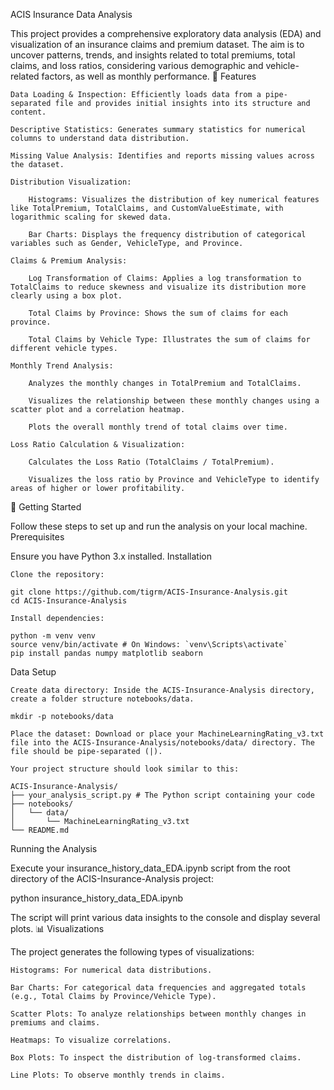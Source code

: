 ACIS Insurance Data Analysis

This project provides a comprehensive exploratory data analysis (EDA) and visualization of an insurance claims and premium dataset. The aim is to uncover patterns, trends, and insights related to total premiums, total claims, and loss ratios, considering various demographic and vehicle-related factors, as well as monthly performance.
🌟 Features

    Data Loading & Inspection: Efficiently loads data from a pipe-separated file and provides initial insights into its structure and content.

    Descriptive Statistics: Generates summary statistics for numerical columns to understand data distribution.

    Missing Value Analysis: Identifies and reports missing values across the dataset.

    Distribution Visualization:

        Histograms: Visualizes the distribution of key numerical features like TotalPremium, TotalClaims, and CustomValueEstimate, with logarithmic scaling for skewed data.

        Bar Charts: Displays the frequency distribution of categorical variables such as Gender, VehicleType, and Province.

    Claims & Premium Analysis:

        Log Transformation of Claims: Applies a log transformation to TotalClaims to reduce skewness and visualize its distribution more clearly using a box plot.

        Total Claims by Province: Shows the sum of claims for each province.

        Total Claims by Vehicle Type: Illustrates the sum of claims for different vehicle types.

    Monthly Trend Analysis:

        Analyzes the monthly changes in TotalPremium and TotalClaims.

        Visualizes the relationship between these monthly changes using a scatter plot and a correlation heatmap.

        Plots the overall monthly trend of total claims over time.

    Loss Ratio Calculation & Visualization:

        Calculates the Loss Ratio (TotalClaims / TotalPremium).

        Visualizes the loss ratio by Province and VehicleType to identify areas of higher or lower profitability.

🚀 Getting Started

Follow these steps to set up and run the analysis on your local machine.
Prerequisites

Ensure you have Python 3.x installed.
Installation

    Clone the repository:

    git clone https://github.com/tigrm/ACIS-Insurance-Analysis.git
    cd ACIS-Insurance-Analysis

    Install dependencies:

    python -m venv venv
    source venv/bin/activate # On Windows: `venv\Scripts\activate`
    pip install pandas numpy matplotlib seaborn

Data Setup

    Create data directory: Inside the ACIS-Insurance-Analysis directory, create a folder structure notebooks/data.

    mkdir -p notebooks/data

    Place the dataset: Download or place your MachineLearningRating_v3.txt file into the ACIS-Insurance-Analysis/notebooks/data/ directory. The file should be pipe-separated (|).

    Your project structure should look similar to this:

    ACIS-Insurance-Analysis/
    ├── your_analysis_script.py # The Python script containing your code
    ├── notebooks/
    │   └── data/
    │       └── MachineLearningRating_v3.txt
    └── README.md

Running the Analysis

Execute your insurance_history_data_EDA.ipynb script from the root directory of the ACIS-Insurance-Analysis project:

python insurance_history_data_EDA.ipynb


The script will print various data insights to the console and display several plots.
📊 Visualizations

The project generates the following types of visualizations:

    Histograms: For numerical data distributions.

    Bar Charts: For categorical data frequencies and aggregated totals (e.g., Total Claims by Province/Vehicle Type).

    Scatter Plots: To analyze relationships between monthly changes in premiums and claims.

    Heatmaps: To visualize correlations.

    Box Plots: To inspect the distribution of log-transformed claims.

    Line Plots: To observe monthly trends in claims.
